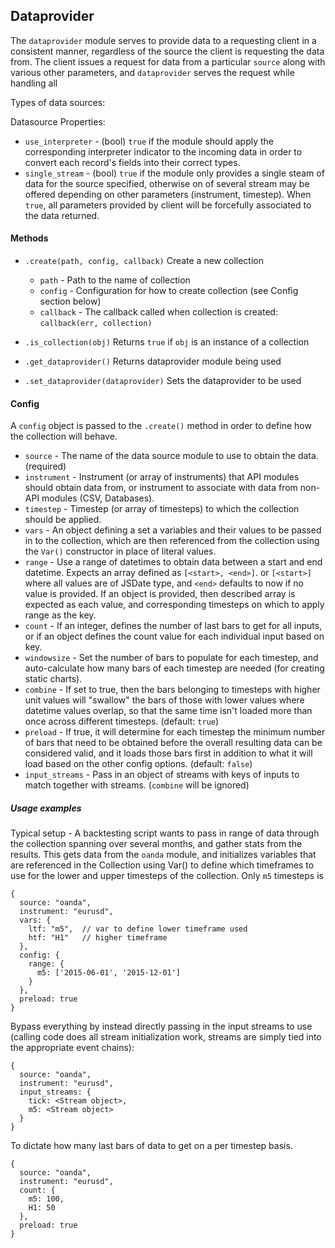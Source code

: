 ## Dataprovider

The `dataprovider` module serves to provide data to a requesting client in a consistent manner, regardless of the source the client is requesting the data from.  The client issues a request for data from a particular `source` along with various other parameters, and `dataprovider` serves the request while handling all 

Types of data sources:

Datasource Properties:
- `use_interpreter` - (bool) `true` if the module should apply the corresponding interpreter indicator to the incoming data in order to convert each record's fields into their correct types.
- `single_stream` - (bool) `true` if the module only provides a single steam of data for the source specified, otherwise on of several stream may be offered depending on other parameters (instrument, timestep).  When `true`, all parameters provided by client will be forcefully associated to the data returned.

#### Methods

- `.create(path, config, callback)`
  Create a new collection
    - `path` - Path to the name of collection
    - `config` - Configuration for how to create collection (see Config section below)
    - `callback` - The callback called when collection is created: `callback(err, collection)`

- `.is_collection(obj)`
  Returns `true` if `obj` is an instance of a collection

- `.get_dataprovider()`
  Returns dataprovider module being used

- `.set_dataprovider(dataprovider)`
  Sets the dataprovider to be used

#### Config

A `config` object is passed to the `.create()` method in order to define how the collection will behave.   

- `source` - The name of the data source module to use to obtain the data. (required)
- `instrument` - Instrument (or array of instruments) that API modules should obtain data from, or instrument to associate with data from non-API modules (CSV, Databases).
- `timestep` - Timestep (or array of timesteps) to which the collection should be applied.
- `vars` - An object defining a set a variables and their values to be passed in to the collection, which are then referenced from the collection using the `Var()` constructor in place of literal values.
- `range` - Use a range of datetimes to obtain data between a start and end datetime.  Expects an array defined as `[<start>, <end>]`. or `[<start>]` where all values are of JSDate type, and `<end>` defaults to now if no value is provided.  If an object is provided, then described array is expected as each value, and corresponding timesteps on which to apply range as the key.
- `count` - If an integer, defines the number of last bars to get for all inputs, or if an object defines the count value for each individual input based on key.
- `windowsize` - Set the number of bars to populate for each timestep, and auto-calculate how many bars of each timestep are needed  (for creating static charts).
- `combine` - If set to true, then the bars belonging to timesteps with higher unit values will "swallow" the bars of those with lower values where datetime values overlap, so that the same time isn't loaded more than once across different timesteps. (default: `true`)
- `preload` - If true, it will determine for each timestep the minimum number of bars that need to be obtained before the overall resulting data can be considered valid, and it loads those bars first in addition to what it will load based on the other config options.  (default: `false`)
- `input_streams` - Pass in an object of streams with keys of inputs to match together with streams. (`combine` will be ignored)

##### Usage examples

Typical setup - A backtesting script wants to pass in range of data through the collection spanning over several months, and gather stats from the results.  This gets data from the `oanda` module, and initializes variables that are referenced in the Collection using Var() to define which timeframes to use for the lower and upper timesteps of the collection.  Only `m5` timesteps is 
```
{
  source: "oanda",
  instrument: "eurusd",
  vars: {
    ltf: "m5",  // var to define lower timeframe used
    htf: "H1"   // higher timeframe
  },
  config: {
    range: {
      m5: ['2015-06-01', '2015-12-01']
    }
  },
  preload: true
}
```

Bypass everything by instead directly passing in the input streams to use (calling code does all stream initialization work, streams are simply tied into the appropriate event chains):
```
{
  source: "oanda",
  instrument: "eurusd",
  input_streams: {
    tick: <Stream object>,
    m5: <Stream object>
  }
}
```

To dictate how many last bars of data to get on a per timestep basis.
```
{
  source: "oanda",
  instrument: "eurusd",
  count: {
    m5: 100,
    H1: 50
  },
  preload: true
}
```
